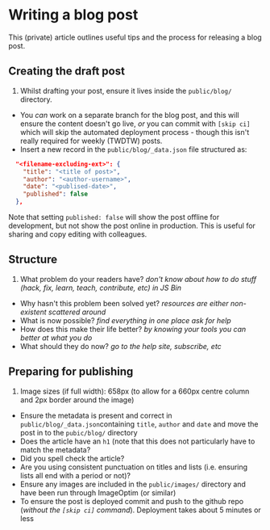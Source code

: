 # Writing a blog post

This (private) article outlines useful tips and the process for releasing a blog post.

## Creating the draft post

1. Whilst drafting your post, ensure it lives inside the `public/blog/` directory.
* You *can* work on a separate branch for the blog post, and this will ensure the content doesn't go live, *or* you can commit with `[skip ci]` which will skip the automated deployment process - though this isn't really required for weekly (TWDTW) posts.
* Insert a new record in the `public/blog/_data.json` file structured as:

```json
  "<filename-excluding-ext>": {
    "title": "<title of post>",
    "author": "<author-username>",
    "date": "<publised-date>",
    "published": false
  },
```

Note that setting `published: false` will show the post offline for development, but not show the post online in production. This is useful for sharing and copy editing with colleagues.

## Structure

1. What problem do your readers have? *don't know about how to do stuff (hack, fix, learn, teach, contribute, etc) in JS Bin*
* Why hasn't this problem been solved yet? *resources are either non-existent  scattered around*
* What is now possible? *find everything in one place ask for help*
* How does this make their life better? *by knowing your tools you can better at what you do*
* What should they do now? *go to the help site, subscribe, etc*

## Preparing for publishing

1. Image sizes (if full width): 658px (to allow for a 660px centre column and 2px border around the image)
* Ensure the metadata is present and correct in `public/blog/_data.json`containing `title`, `author` and `date` and move the post in to the `pubic/blog/` directory
* Does the article have an `h1` (note that this does not particularly have to match the metadata?
* Did you spell check the article?
* Are you using consistent punctuation on titles and lists (i.e. ensuring lists all end with a period or not)?
* Ensure any images are included in the `public/images/` directory and have been run through ImageOptim (or similar)
* To ensure the post is deployed commit and push to the github repo (*without the `[skip ci]` command*). Deployment takes about 5 minutes or less